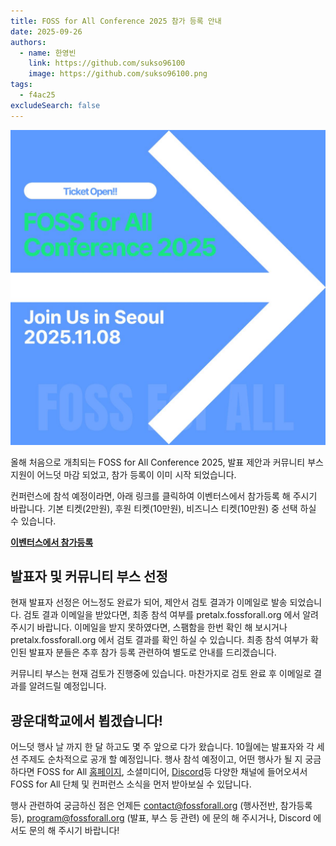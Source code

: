 ```yaml
---
title: FOSS for All Conference 2025 참가 등록 안내
date: 2025-09-26
authors:
  - name: 한영빈
    link: https://github.com/sukso96100
    image: https://github.com/sukso96100.png
tags:
  - f4ac25
excludeSearch: false
---
```


![Register](./f4a25_register.jpg)

올해 처음으로 개최되는 FOSS for All Conference 2025, 발표 제안과 커뮤니티 부스 지원이 어느덧 마감 되었고, 참가 등록이 이미 시작 되었습니다.

컨퍼런스에 참석 예정이라면, 아래 링크를 클릭하여 이벤터스에서 참가등록 해 주시기 바랍니다. 기본 티켓(2만원), 후원 티켓(10만원), 비즈니스 티켓(10만원) 중 선택 하실 수 있습니다.

[**이벤터스에서 참가등록**](https://event-us.kr/fossforall/event/110400)

## 발표자 및 커뮤니티 부스 선정
현재 발표자 선정은 어느정도 완료가 되어, 제안서 검토 결과가 이메일로 발송 되었습니다. 검토 결과 이메일을 받았다면, 최종 참석 여부를 pretalx.fossforall.org 에서 알려 주시기 바랍니다. 이메일을 받지 못하였다면, 스팸함을 한번 확인 해 보시거나 pretalx.fossforall.org 에서 검토 결과를 확인 하실 수 있습니다. 최종 참석 여부가 확인된 발표자 분들은 추후 참가 등록 관련하여 별도로 안내를 드리겠습니다.

커뮤니티 부스는 현재 검토가 진행중에 있습니다. 마찬가지로 검토 완료 후 이메일로 결과를 알려드릴 예정입니다.

## 광운대학교에서 뵙겠습니다!
어느덧 행사 날 까지 한 달 하고도 몇 주 앞으로 다가 왔습니다. 10월에는 발표자와 각 세션 주제도 순차적으로 공개 할 예정입니다. 행사 참석 예정이고, 어떤 행사가 될 지 궁금하다면 FOSS for All [홈페이지](https://fossforall.org), 소셜미디어, [Discord](https://discord.gg/YbXE6ZMpbX)등 다양한 채널에 들어오셔서 FOSS for All 단체 및 컨퍼런스 소식을 먼저 받아보실 수 있답니다.

행사 관련하여 궁금하신 점은 언제든 contact@fossforall.org (행사전반, 참가등록 등), program@fossforall.org (발표, 부스 등 관련) 에 문의 해 주시거나, Discord 에서도 문의 해 주시기 바랍니다!
